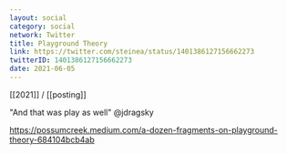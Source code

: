 ```yaml
---
layout: social
category: social
network: Twitter
title: Playground Theory
link: https://twitter.com/steinea/status/1401386127156662273
twitterID: 1401386127156662273
date: 2021-06-05
---
```


[[2021]] / [[posting]]

"And that was play as well" @jdragsky

<https://possumcreek.medium.com/a-dozen-fragments-on-playground-theory-684104bcb4ab>
